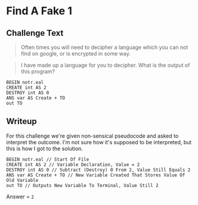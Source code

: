 # Find A Fake 1

## Challenge Text

> Often times you will need to decipher a language which you can not find on google, or is encrypted in some way.

> I have made up a language for you to decipher. What is the output of this program?

```
BEGIN notr.eal
CREATE int AS 2
DESTROY int AS 0
ANS var AS Create + TO
out TO
```

## Writeup

For this challenge we're given non-sensical pseudocode and asked to interpret the outcome. I'm not sure how it's supposed to be interpreted, but this is how I got to the solution.

```
BEGIN notr.eal // Start Of File
CREATE int AS 2 // Variable Declaration, Value = 2
DESTROY int AS 0 // Subtract (Destroy) 0 From 2, Value Still Equals 2
ANS var AS Create + TO // New Variable Created That Stores Value Of Old Variable
out TO // Outputs New Variable To Terminal, Value Still 2
```

Answer = ```2```